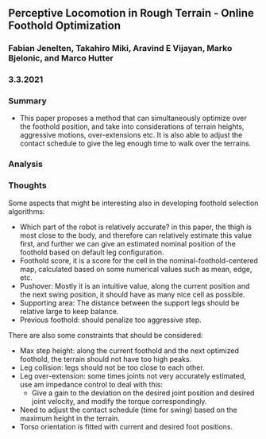 #

## Perceptive Locomotion in Rough Terrain - Online Foothold Optimization

### Fabian Jenelten, Takahiro Miki, Aravind E Vijayan, Marko Bjelonic, and Marco Hutter

### 3.3.2021

### Summary

- This paper proposes a method that can simultaneously optimize over the foothold position, and take into considerations of terrain heights, aggressive motions, over-extensions etc. It is also able to adjust the contact schedule to give the leg enough time to walk over the terrains.
  

### Analysis

### Thoughts

Some aspects that might be interesting also in developing foothold selection algorithms:

- Which part of the robot is relatively accurate? in this paper, the thigh is most close to the body, and therefore can relatively estimate this value first, and further we can give an estimated nominal position of the foothold based on default leg configuration.
- Foothold score, it is a score for the cell in the nominal-foothold-centered map, calculated based on some numerical values such as mean, edge, etc.
- Pushover: Mostly it is an intuitive value, along the current position and the next swing position, it should have as many nice cell as possible.
- Supporting area: The distance between the support legs should be relative large to keep balance.
- Previous foothold: should penalize too aggressive step.
  
There are also some constraints that should be considered:
- Max step height: along the current foothold and the next optimized foothold, the terrain should not have too high peaks.
- Leg collision: legs should not be too close to each other.
- Leg over-extension: some times joints not very accurately estimated, use am impedance control to deal with this:
  - Give a gain to the deviation on the desired joint position and desired joint velocity, and modify the torque correspondingly.
- Need to adjust the contact schedule (time for swing) based on the maximum height in the terrain. 
- Torso orientation is fitted with current and desired foot positions.